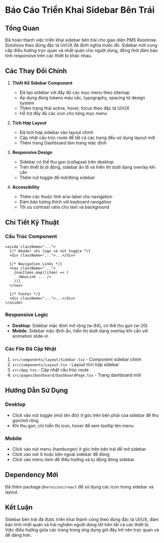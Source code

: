 # Báo Cáo Triển Khai Sidebar Bên Trái

## Tổng Quan

Đã hoàn thành việc triển khai sidebar bên trái cho giao diện PMS Roomrise Solutions theo đúng đặc tả UI/UX đã định nghĩa trước đó. Sidebar mới cung cấp điều hướng trực quan và nhất quán cho người dùng, đồng thời đảm bảo tính responsive trên các thiết bị khác nhau.

## Các Thay Đổi Chính

1. **Thiết Kế Sidebar Component**
   - Đã tạo sidebar với đầy đủ các mục menu theo sitemap
   - Áp dụng đúng tokens màu sắc, typography, spacing từ design system
   - Thêm trạng thái active, hover, focus theo đặc tả UI/UX
   - Hỗ trợ đầy đủ các icon cho từng mục menu

2. **Tích Hợp Layout**
   - Đã tích hợp sidebar vào layout chính
   - Cập nhật cấu trúc route để tất cả các trang đều sử dụng layout mới
   - Thêm trang Dashboard làm trang mặc định

3. **Responsive Design**
   - Sidebar có thể thu gọn (collapse) trên desktop
   - Trên thiết bị di động, sidebar ẩn đi và hiển thị dưới dạng overlay khi cần
   - Thêm nút toggle để mở/đóng sidebar

4. **Accessibility**
   - Thêm các thuộc tính aria-label cho navigation
   - Đảm bảo tương thích với keyboard navigation
   - Tối ưu contrast ratio cho text và background

## Chi Tiết Kỹ Thuật

### Cấu Trúc Component

```tsx
<aside className="...">
  {/* Header với logo và nút toggle */}
  <div className="...">...</div>
  
  {/* Navigation Links */}
  <nav className="...">
    {navItems.map((item) => (
      <NavLink ... />
    ))}
  </nav>
  
  {/* Footer */}
  <div className="...">...</div>
</aside>
```

### Responsive Logic

- **Desktop**: Sidebar mặc định mở rộng (w-64), có thể thu gọn (w-20)
- **Mobile**: Sidebar mặc định ẩn, hiển thị dưới dạng overlay khi cần với animation slide-in

### Các File Đã Cập Nhật

1. `src/components/layout/Sidebar.tsx` - Component sidebar chính
2. `src/components/Layout.tsx` - Layout tích hợp sidebar
3. `src/App.tsx` - Cập nhật cấu trúc route
4. `src/pages/Dashboard/DashboardPage.tsx` - Trang dashboard mới

## Hướng Dẫn Sử Dụng

### Desktop
- Click vào nút toggle (mũi tên đôi) ở góc trên bên phải của sidebar để thu gọn/mở rộng
- Khi thu gọn, chỉ hiển thị icon, hover để xem tooltip tên menu

### Mobile
- Click vào nút menu (hamburger) ở góc trên bên trái để mở sidebar
- Click vào nút X hoặc bên ngoài sidebar để đóng
- Click vào menu item để điều hướng và tự động đóng sidebar

## Dependency Mới

Đã thêm package `@heroicons/react` để sử dụng các icon trong sidebar và layout.

## Kết Luận

Sidebar bên trái đã được triển khai thành công theo đúng đặc tả UI/UX, đảm bảo tính nhất quán và trải nghiệm người dùng tốt trên tất cả các thiết bị. Việc điều hướng giữa các trang trong ứng dụng giờ đây trở nên trực quan và dễ dàng hơn.
